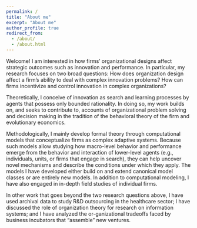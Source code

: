 ```yaml
---
permalink: /
title: "About me"
excerpt: "About me"
author_profile: true
redirect_from:
  - /about/
  - /about.html
---
```


Welcome! I am interested in how firms’ organizational designs affect strategic outcomes such as innovation and performance. In particular, my research focuses on two broad questions: How does organization design affect a firm’s ability to deal with complex innovation problems? How can firms incentivize and control innovation in complex organizations?

Theoretically, I conceive of innovation as search and learning processes by agents that possess only bounded rationality. In doing so, my work builds on, and seeks to contribute to, accounts of organizational problem solving and decision making in the tradition of the behavioral theory of the firm and evolutionary economics.

Methodologically, I mainly develop formal theory through computational models that conceptualize firms as complex adaptive systems. Because such models allow studying how macro-level behavior and performance emerge from the behavior and interaction of lower-level agents (e.g., individuals, units, or firms that engage in search), they can help uncover novel mechanisms and describe the conditions under which they apply. The models I have developed either build on and extend canonical model classes or are entirely new models. In addition to computational modeling, I have also engaged in in-depth field studies of individual firms.

In other work that goes beyond the two research questions above, I have used archival data to study R&D outsourcing in the healthcare sector; I have discussed the role of organization theory for research on information systems; and I have analyzed the or-ganizational tradeoffs faced by business incubators that “assemble” new ventures.
